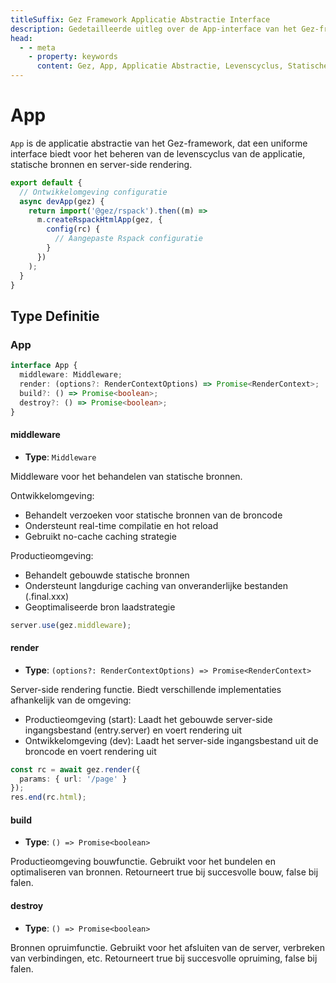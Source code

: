 ```yaml
---
titleSuffix: Gez Framework Applicatie Abstractie Interface
description: Gedetailleerde uitleg over de App-interface van het Gez-framework, inclusief applicatie levenscyclusbeheer, statische bronbehandeling en server-side rendering functionaliteiten, om ontwikkelaars te helpen de kernfunctionaliteiten van de applicatie te begrijpen en te gebruiken.
head:
  - - meta
    - property: keywords
      content: Gez, App, Applicatie Abstractie, Levenscyclus, Statische Bronnen, Server-side Rendering, API
---
```


# App

`App` is de applicatie abstractie van het Gez-framework, dat een uniforme interface biedt voor het beheren van de levenscyclus van de applicatie, statische bronnen en server-side rendering.

```ts title="entry.node.ts"
export default {
  // Ontwikkelomgeving configuratie
  async devApp(gez) {
    return import('@gez/rspack').then((m) =>
      m.createRspackHtmlApp(gez, {
        config(rc) {
          // Aangepaste Rspack configuratie
        }
      })
    );
  }
}
```

## Type Definitie
### App

```ts
interface App {
  middleware: Middleware;
  render: (options?: RenderContextOptions) => Promise<RenderContext>;
  build?: () => Promise<boolean>;
  destroy?: () => Promise<boolean>;
}
```

#### middleware

- **Type**: `Middleware`

Middleware voor het behandelen van statische bronnen.

Ontwikkelomgeving:
- Behandelt verzoeken voor statische bronnen van de broncode
- Ondersteunt real-time compilatie en hot reload
- Gebruikt no-cache caching strategie

Productieomgeving:
- Behandelt gebouwde statische bronnen
- Ondersteunt langdurige caching van onveranderlijke bestanden (.final.xxx)
- Geoptimaliseerde bron laadstrategie

```ts
server.use(gez.middleware);
```

#### render

- **Type**: `(options?: RenderContextOptions) => Promise<RenderContext>`

Server-side rendering functie. Biedt verschillende implementaties afhankelijk van de omgeving:
- Productieomgeving (start): Laadt het gebouwde server-side ingangsbestand (entry.server) en voert rendering uit
- Ontwikkelomgeving (dev): Laadt het server-side ingangsbestand uit de broncode en voert rendering uit

```ts
const rc = await gez.render({
  params: { url: '/page' }
});
res.end(rc.html);
```

#### build

- **Type**: `() => Promise<boolean>`

Productieomgeving bouwfunctie. Gebruikt voor het bundelen en optimaliseren van bronnen. Retourneert true bij succesvolle bouw, false bij falen.

#### destroy

- **Type**: `() => Promise<boolean>`

Bronnen opruimfunctie. Gebruikt voor het afsluiten van de server, verbreken van verbindingen, etc. Retourneert true bij succesvolle opruiming, false bij falen.